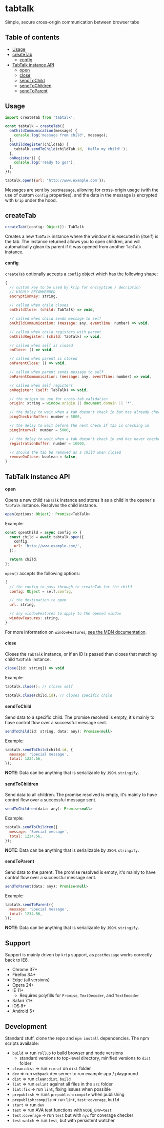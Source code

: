 # tabtalk

Simple, secure cross-origin communication between browser tabs

## Table of contents

- [Usage](#usage)
- [createTab](#createtab)
  - [config](#config)
- [TabTalk instance API](#tabtalk-instance-api)
  - [open](#open)
  - [close](#close)
  - [sendToChild](#sendtochild)
  - [sendToChildren](#sendtochildren)
  - [sendToParent](#sendtoparent)

## Usage

```javascript
import createTab from 'tabtalk';

const tabtalk = createTab({
  onChildCommunication(message) {
    console.log('message from child', message);
  },
  onChildRegister(childTab) {
    tabtalk.sendToChild(childTab.id, 'Hello my child!');
  },
  onRegister() {
    console.log('ready to go!');
  },
});

tabtalk.open({url: 'http://www.example.com'});
```

Messages are sent by `postMessage`, allowing for cross-origin usage (with the use of custom `config` properties), and the data in the message is encrypted with `krip` under the hood.

## createTab

```javascript
createTab([config: Object]): TabTalk
```

Creates a new `TabTalk` instance where the window it is executed in (itself) is the tab. The instance returned allows you to open children, and will automatically glean its parent if it was opened from another `TabTalk` instance.

#### config

`createTab` optionally accepts a `config` object which has the following shape:

```javascript
{
  // custom key to be used by krip for encryption / decription
  // HIGHLY RECOMMENDED
  encryptionKey: string,

  // called when child closes
  onChildClose: (child: TabTalk) => void,

  // called when child sends message to self
  onChildCommunication: (message: any, eventTime: number) => void,

  // called when child registers with parent
  onChildRegister: (child: TabTalk) => void,

  // called when self is closed
  onClose: () => void,

  // called when parent is closed
  onParentClose: () => void,

  // called when parent sends message to self
  onParentCommunication: (message: any, eventTime: number) => void,

  // called when self registers
  onRegister: (self: TabTalk) => void,

  // the origin to use for cross-tab validation
  origin: string = window.origin || document.domain || '*',

  // the delay to wait when a tab doesn't check in but has already checked in
  pingCheckinBuffer: number = 5000,

  // the delay to wait before the next check if tab is checking in
  pingInterval: number = 5000,

  // the delay to wait when a tab doesn't check in and has never checked in
  registrationBuffer: number = 10000,

  // should the tab be removed as a child when closed
  removeOnClose: boolean = false,
}
```

## TabTalk instance API

#### open

Opens a new child `TabTalk` instance and stores it as a child in the opener's `TabTalk` instance. Resolves the child instance.

```javascript
open(options: Object): Promise<TabTalk>
```

Example:

```javascript
const openChild = async config => {
  const child = await tabtalk.open({
    config,
    url: 'http://www.example.com/',
  });

  return child;
};
```

`open()` accepts the following options:

```javascript
{
  // the config to pass through to createTab for the child
  config: Object = self.config,

  // the destination to open
  url: string,

  // any windowFeatures to apply to the opened window
  windowFeatures: string,
}
```

For more information on `windowFeatures`, [see the MDN documentation](https://developer.mozilla.org/en-US/docs/Web/API/Window/open#Parameters).

#### close

Closes the `TabTalk` instance, or if an ID is passed then closes that matching child `TabTalk` instance.

```javascript
close([id: string]) => void
```

Example:

```javascript
tabtalk.close(); // closes self

tabtalk.close(child.id); // closes specific child
```

#### sendToChild

Send data to a specific child. The promise resolved is empty, it's mainly to have control flow over a successful message sent.

```javascript
sendToChild(id: string, data: any): Promise<null>
```

Example:

```javascript
tabtalk.sendToChild(child.id, {
  message: 'Special message',
  total: 1234.56,
});
```

**NOTE**: Data can be anything that is serializable by `JSON.stringify`.

#### sendToChildren

Send data to all children. The promise resolved is empty, it's mainly to have control flow over a successful message sent.

```javascript
sendToChildren(data: any): Promise<null>
```

Example:

```javascript
tabtalk.sendToChildren({
  message: 'Special message',
  total: 1234.56,
});
```

**NOTE**: Data can be anything that is serializable by `JSON.stringify`.

#### sendToParent

Send data to the parent. The promise resolved is empty, it's mainly to have control flow over a successful message sent.

```javascript
sendToParent(data: any): Promise<null>
```

Example:

```javascript
tabtalk.sendToParent({
  message: 'Special message',
  total: 1234.56,
});
```

**NOTE**: Data can be anything that is serializable by `JSON.stringify`.

## Support

Support is mainly driven by `krip` support, as `postMessage` works correctly back to IE8.

- Chrome 37+
- Firefox 34+
- Edge (all versions)
- Opera 24+
- IE 11+
  - Requires polyfills for `Promise`, `TextDecoder`, and `TextEncoder`
- Safari 7.1+
- iOS 8+
- Android 5+

## Development

Standard stuff, clone the repo and `npm install` dependencies. The npm scripts available:

- `build` => run `rollup` to build browser and node versions
  - standard versions to top-level directory, minified versions to `dist` folder
- `clean:dist` => run `rimraf` on `dist` folder
- `dev` => run `webpack` dev server to run example app / playground
- `dist` => run `clean:dist`, `build`
- `lint` => run `eslint` against all files in the `src` folder
- `lint:fix` => run `lint`, fixing issues when possible
- `prepublish` => runs `prepublish:compile` when publishing
- `prepublish:compile` => run `lint`, `test:coverage`, `build`
- `start` => run `dev`
- `test` => run AVA test functions with `NODE_ENV=test`
- `test:coverage` => run `test` but with `nyc` for coverage checker
- `test:watch` => run `test`, but with persistent watcher
